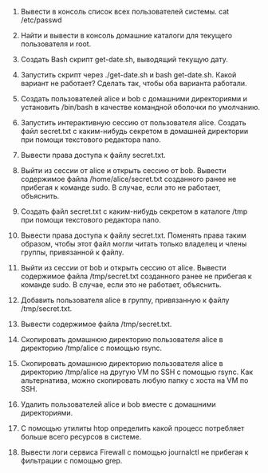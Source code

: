 1. Вывести в консоль список всех пользователей системы.
   cat /etc/passwd
  
2. Найти и вывести в консоль домашние каталоги для текущего пользователя и root.
4. Создать Bash скрипт get-date.sh, выводящий текущую дату.
5. Запустить скрипт через ./get-date.sh и bash get-date.sh. Какой вариант не работает? Сделать так, чтобы оба варианта работали.
6. Создать пользователей alice и bob с домашними директориями и установить /bin/bash в качестве командной оболочки по умолчанию.
7. Запустить интерактивную сессию от пользователя alice. Создать файл secret.txt с каким-нибудь секретом в домашней директории при помощи текстового редактора nano.
8. Вывести права доступа к файлу secret.txt.
9. Выйти из сессии от alice и открыть сессию от bob. Вывести содержимое файла /home/alice/secret.txt созданного ранее не прибегая к команде sudo. В случае, если это не работает, объяснить.
10. Создать файл secret.txt с каким-нибудь секретом в каталоге /tmp при помощи текстового редактора nano.
11. Вывести права доступа к файлу secret.txt. Поменять права таким образом, чтобы этот файл могли читать только владелец и члены группы, привязанной к файлу.
12. Выйти из сессии от bob и открыть сессию от alice. Вывести содержимое файла /tmp/secret.txt созданного ранее не прибегая к команде sudo. В случае, если это не работает, объяснить.
13. Добавить пользователя alice в группу, привязанную к файлу /tmp/secret.txt.
14. Вывести содержимое файла /tmp/secret.txt.
15. Скопировать домашнюю директорию пользователя alice в директорию /tmp/alice с помощью rsync.
16. Скопировать домашнюю директорию пользователя alice в директорию /tmp/alice на другую VM по SSH с помощью rsync. Как альтернатива, можно скопировать любую папку с хоста на VM по SSH.
17. Удалить пользователей alice и bob вместе с домашними директориями.
18. С помощью утилиты htop определить какой процесс потребляет больше всего ресурсов в системе.
19. Вывести логи сервиса Firewall с помощью journalctl не прибегая к фильтрации с помощью grep.
